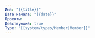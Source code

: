 ```yaml
---
Имя: "{{title}}"
Дата начала: "{{date}}"
Проекты: 
Действующий: true
Type: "[[system/types/Member|Member]]"
---
```

